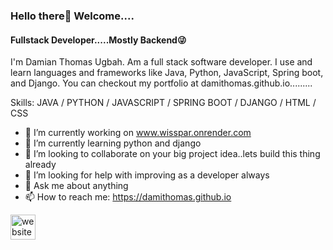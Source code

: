 ### Hello there👏 Welcome....

#### Fullstack Developer.....Mostly Backend😜

I'm Damian Thomas Ugbah. Am a full stack software developer. I use and learn languages and frameworks like Java, Python, JavaScript, Spring boot, and Django. You can checkout my portfolio at damithomas.github.io.........

Skills: JAVA  / PYTHON / JAVASCRIPT / SPRING BOOT / DJANGO / HTML / CSS

- 🔭 I’m currently working on www.wisspar.onrender.com 
- 🌱 I’m currently learning python and django 
- 👯 I’m looking to collaborate on your big project idea..lets build this thing already 
- 🤔 I’m looking for help with improving as a developer always 
- 💬 Ask me about anything 
- 📫 How to reach me: https://damithomas.github.io 


[<img src='https://cdn.jsdelivr.net/npm/simple-icons@3.0.1/icons/icloud.svg' alt='website' height='40'>](https://damithomas.github.io)  





